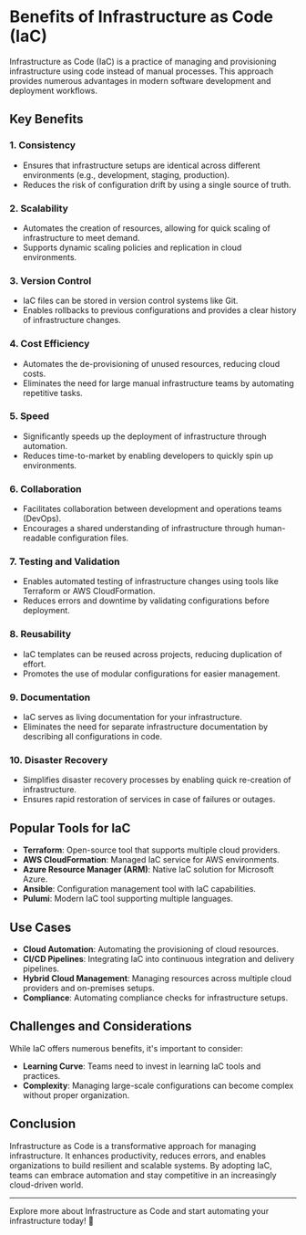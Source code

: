 
# Benefits of Infrastructure as Code (IaC)

Infrastructure as Code (IaC) is a practice of managing and provisioning infrastructure using code instead of manual processes. This approach provides numerous advantages in modern software development and deployment workflows.

## Key Benefits

### 1. **Consistency**
- Ensures that infrastructure setups are identical across different environments (e.g., development, staging, production).
- Reduces the risk of configuration drift by using a single source of truth.

### 2. **Scalability**
- Automates the creation of resources, allowing for quick scaling of infrastructure to meet demand.
- Supports dynamic scaling policies and replication in cloud environments.

### 3. **Version Control**
- IaC files can be stored in version control systems like Git.
- Enables rollbacks to previous configurations and provides a clear history of infrastructure changes.

### 4. **Cost Efficiency**
- Automates the de-provisioning of unused resources, reducing cloud costs.
- Eliminates the need for large manual infrastructure teams by automating repetitive tasks.

### 5. **Speed**
- Significantly speeds up the deployment of infrastructure through automation.
- Reduces time-to-market by enabling developers to quickly spin up environments.

### 6. **Collaboration**
- Facilitates collaboration between development and operations teams (DevOps).
- Encourages a shared understanding of infrastructure through human-readable configuration files.

### 7. **Testing and Validation**
- Enables automated testing of infrastructure changes using tools like Terraform or AWS CloudFormation.
- Reduces errors and downtime by validating configurations before deployment.

### 8. **Reusability**
- IaC templates can be reused across projects, reducing duplication of effort.
- Promotes the use of modular configurations for easier management.

### 9. **Documentation**
- IaC serves as living documentation for your infrastructure.
- Eliminates the need for separate infrastructure documentation by describing all configurations in code.

### 10. **Disaster Recovery**
- Simplifies disaster recovery processes by enabling quick re-creation of infrastructure.
- Ensures rapid restoration of services in case of failures or outages.

## Popular Tools for IaC

- **Terraform**: Open-source tool that supports multiple cloud providers.
- **AWS CloudFormation**: Managed IaC service for AWS environments.
- **Azure Resource Manager (ARM)**: Native IaC solution for Microsoft Azure.
- **Ansible**: Configuration management tool with IaC capabilities.
- **Pulumi**: Modern IaC tool supporting multiple languages.

## Use Cases

- **Cloud Automation**: Automating the provisioning of cloud resources.
- **CI/CD Pipelines**: Integrating IaC into continuous integration and delivery pipelines.
- **Hybrid Cloud Management**: Managing resources across multiple cloud providers and on-premises setups.
- **Compliance**: Automating compliance checks for infrastructure setups.

## Challenges and Considerations

While IaC offers numerous benefits, it's important to consider:
- **Learning Curve**: Teams need to invest in learning IaC tools and practices.
- **Complexity**: Managing large-scale configurations can become complex without proper organization.

## Conclusion

Infrastructure as Code is a transformative approach for managing infrastructure. It enhances productivity, reduces errors, and enables organizations to build resilient and scalable systems. By adopting IaC, teams can embrace automation and stay competitive in an increasingly cloud-driven world.

---

Explore more about Infrastructure as Code and start automating your infrastructure today! 🚀
